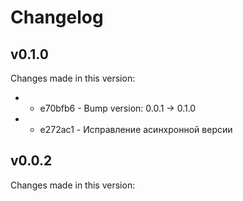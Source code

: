 # Changelog
## v0.1.0 
 Changes made in this version: 
* * e70bfb6 - Bump version: 0.0.1 → 0.1.0
* * e272ac1 - Исправление асинхронной версии
## v0.0.2 
 Changes made in this version: 
